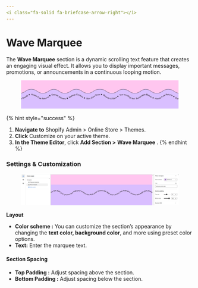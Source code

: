 ```yaml
---
<i class="fa-solid fa-briefcase-arrow-right"></i>
---
```


# Wave Marquee

The **Wave Marquee** section is a dynamic scrolling text feature that creates an engaging visual effect. It allows you to display important messages, promotions, or announcements in a continuous looping motion.

<figure><img src="../.gitbook/assets/wave-marquee-01.jpg" alt=""><figcaption></figcaption></figure>

{% hint style="success" %}
1. **Navigate to** Shopify Admin > Online Store > Themes.
2. **Click** Customize on your active theme.
3. **In the Theme Editor**, click **Add Section >** **Wave Marquee** .
{% endhint %}

### **Settings & Customization**

<figure><img src="../.gitbook/assets/wave.png" alt=""><figcaption></figcaption></figure>

**Layout**&#x20;

* **Color scheme :** You can customize the section’s appearance by changing the **text color, background color**, and more using preset color options.
* **Text:** Enter the marquee text.

#### **Section Spacing**

* **Top Padding :** Adjust spacing above the section.
* **Bottom Padding :** Adjust spacing below the section.
